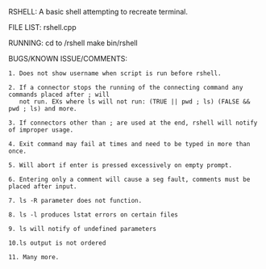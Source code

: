 RSHELL: 
    A basic shell attempting to recreate terminal.  

FILE LIST:
    rshell.cpp

RUNNING:
    cd to /rshell
    make
    bin/rshell

BUGS/KNOWN ISSUE/COMMENTS:
    
    1. Does not show username when script is run before rshell.
    
    2. If a connector stops the running of the connecting command any commands placed after ; will
       not run. EXs where ls will not run: (TRUE || pwd ; ls) (FALSE && pwd ; ls) and more. 
    
    3. If connectors other than ; are used at the end, rshell will notify of improper usage.

    4. Exit command may fail at times and need to be typed in more than once.

    5. Will abort if enter is pressed excessively on empty prompt.

    6. Entering only a comment will cause a seg fault, comments must be placed after input.

    7. ls -R parameter does not function.

    8. ls -l produces lstat errors on certain files

    9. ls will notify of undefined parameters
    
    10.ls output is not ordered
    
    11. Many more.
